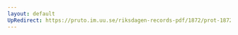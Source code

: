 ```yaml
---
layout: default
UpRedirect: https://pruto.im.uu.se/riksdagen-records-pdf/1872/prot-1872--ak--207.pdf
---
```


